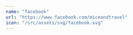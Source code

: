 ```yaml
---
name: "facebook"
url: "https://www.facebook.com/miceandtravel"
icon: "/src/assets/svg/facebook.svg"
---
```

